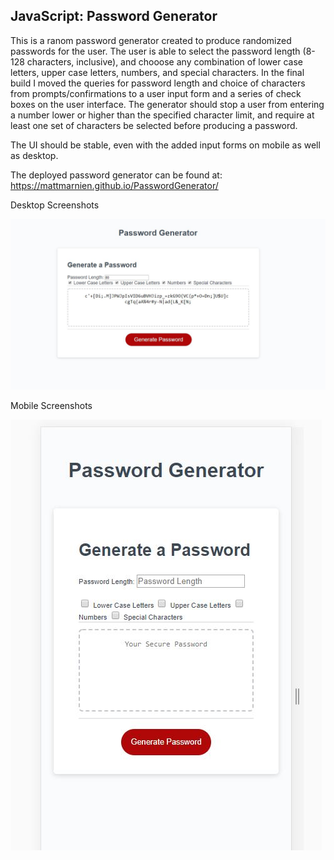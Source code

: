 ## JavaScript: Password Generator

This is a ranom password generator created to produce randomized passwords for the user. The user is able to select the password length (8-128 characters, inclusive), and chooose any combination of lower case letters, upper case letters, numbers, and special characters. In the final build I moved the queries for password length and choice of characters from prompts/confirmations to a user input form and a series of check boxes on the user interface.
The generator should stop a user from entering a number lower or higher than the specified character limit, and require at least one set of characters be selected before producing a password. 

The UI should be stable, even with the added input forms on mobile as well as desktop.

The deployed password generator can be found at: https://mattmarnien.github.io/PasswordGenerator/

Desktop Screenshots

![Image of Password Gen](Images/PassGen.JPG)

Mobile Screenshots

![Image of Password Gen - Mobile](Images/PassGenMobile.JPG)



